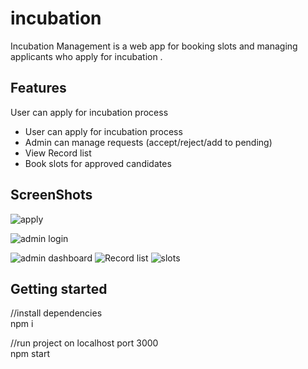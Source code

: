 # incubation
Incubation Management is a web app for booking slots and managing applicants who apply for incubation . 
 
 <h2>Features</h2>
 User can apply for incubation process
 <ul>
 <li> User can apply for incubation process</li>
 <li>Admin can manage requests (accept/reject/add to pending)</li>
 <li>View Record list </li>
 <li>Book slots for approved candidates</li>
</ul>

 <h2>ScreenShots</h2>
 
 ![apply](https://user-images.githubusercontent.com/90375582/186644118-52480208-16ba-4e24-9d8e-ef8c34905b3d.png)

 ![admin login](https://user-images.githubusercontent.com/90375582/186644133-ab75409c-d397-48a2-9778-ede1ea28dabc.png)

 
 
![admin dashboard](https://user-images.githubusercontent.com/90375582/186644144-ac73c83d-43e6-435a-83b6-e5132e5a9edc.png)
![Record list](https://user-images.githubusercontent.com/90375582/186644162-6b3177c7-7793-400a-9916-bd1d867b060b.png)
![slots](https://user-images.githubusercontent.com/90375582/186644169-fd56501a-b467-4e6d-b526-e4243b0db9b6.png)

 <h2>Getting started</h2>
 
 //install dependencies <br>
 npm i
  
  //run project on localhost port 3000<br>
npm start
